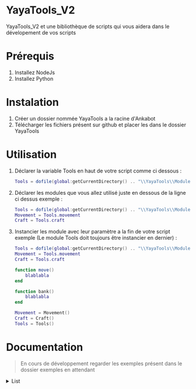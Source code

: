 # YayaTools_V2

YayaTools_V2 et une bibliothèque de scripts qui vous aidera dans le dévelopement de vos scripts

# Prérequis
  1. Installez NodeJs
  2. Installez Python
 
# Instalation
  1. Créer un dossier nommée YayaTools a la racine d'Ankabot
  2. Télécharger les fichiers présent sur github et placer les dans le dossier YayaTools

# Utilisation
  1. Déclarer la variable Tools en haut de votre script comme ci dessous : <br>
     ```lua
     Tools = dofile(global:getCurrentDirectory() .. "\\YayaTools\\Module\\Tools.lua")
     ```
   
  2. Déclarer les modules que vous allez utilisé juste en dessous de la ligne ci dessus exemple : <br>
     ```lua
     Tools = dofile(global:getCurrentDirectory() .. "\\YayaTools\\Module\\Tools.lua")
     Movement = Tools.movement
     Craft = Tools.craft
     ```
     
  3. Instancier les module avec leur paramètre a la fin de votre script exemple (Le module Tools doit toujours être instancier en dernier) : <br>
     
     ```lua
     Tools = dofile(global:getCurrentDirectory() .. "\\YayaTools\\Module\\Tools.lua")
     Movement = Tools.movement
     Craft = Tools.craft
     
     function move()
         blablabla
     end
     
     function bank()
         blablabla
     end
     
     Movement = Movement()
     Craft = Craft()
     Tools = Tools()
     ```
    
# Documentation

> En cours de développement regarder les exemples présent dans le dossier exemples en attendant

<details><summary>List</summary>
<p>

- Instanciation
```lua
local maList = Tools.list()
```
Vous pouvez passez une table ou une autre List en paramètre pour obtenir une copie de celle ci exemple :
```lua
local table = {}
local list1 = Tools.list()
local copyList1 = Tools.list(list1)
local copyTable = Tools.list(table)
```
- Méthodes
  - List:CreateWith(params1)
    - Créer une copie d'une list ou d'une table
    - Params :
      1 List/Table
  - Exemple :  
  ```lua
  local uneTable = {}
  local uneList = Tools.list()
  local copieListDeUneTable = Tools.list:CreateWith(uneTable)
  local copieListDeUneList = Tools.list:CreateWith(uneList)
  ```
  
  - List:Add(params1)
    - Ajoute un élément dans la list
    - Params :
      1 N'importe
  - Exemple :
  ```lua
  local maList = Tools.list()
  maList:Add("Ankabot")
  ```
  
</p>
</details>
